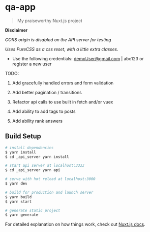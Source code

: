 # qa-app

> My praiseworthy Nuxt.js project

**Disclaimer**

_*CORS origin* is disabled on the API server for testing_

_Uses PureCSS as a css reset, with a little extra classes._

* Use the following credentials: demoUser@gmail.com | abc123 or register a new user

TODO:

1. Add gracefully handled errors and form validation

2. Add better pagination / transitions

3. Refactor api calls to use built in fetch and/or vuex

4. Add ability to add tags to posts

5. Add ability rank answers

## Build Setup

```bash
# install dependencies
$ yarn install
$ cd _api_server yarn install

# start api server at localhost:3333
$ cd _api_server yarn api

# serve with hot reload at localhost:3000
$ yarn dev

# build for production and launch server
$ yarn build
$ yarn start

# generate static project
$ yarn generate
```

For detailed explanation on how things work, check out [Nuxt.js docs](https://nuxtjs.org).
